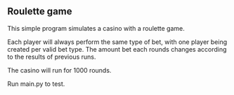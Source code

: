 ## Roulette game

This simple program simulates a casino with a roulette game.

Each player will always perform the same type of bet, with one player being created per valid bet type.
The amount bet each rounds changes according to the results of previous runs. 

The casino will run for 1000 rounds.

Run main.py to test.